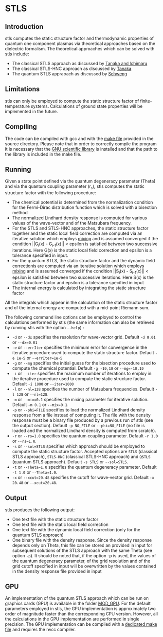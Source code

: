 # STLS

## Introduction

stls computes the static structure factor and thermodynamic properties of quantum one component plasmas via theoretical approaches based on the dielectric formalism. The theoretical approaches which can be solved with stls include:

* The classical STLS approach as discussed by [Tanaka and Ichimaru](https://journals.jps.jp/doi/abs/10.1143/JPSJ.55.2278)
* The classical STLS-HNC approach as discussed by [Tanaka](https://aip.scitation.org/doi/full/10.1063/1.4969071)
* The quantum STLS appraoach as discussed by [Schweng](https://journals.aps.org/prb/abstract/10.1103/PhysRevB.48.2037)

## Limitations

stls can only be employed to compute the static structure factor of finite-temperature systems. Calculations of ground state properties will be implemented in the future.

## Compiling

The code can be compiled with gcc and with the [make file](src/Makefile) provided in the source directory. Please note that in order to correctly compile the program it is necessary 
that the [GNU scientific library](https://www.gnu.org/software/gsl/) is installed and that the path to the library is included in the make file.

## Running 

Given a state point defined via the quantum degeneracy parameter (Theta) and via the quantum coupling parameter (r<sub>s</sub>), stls computes the static structure factor with the following procedure:

* The chemical potential is determined from the normalization condition for the Fermi-Dirac distribution function which is solved with a bisection method
* The normalized Lindhard density response is computed for various values of the wave-vector and of the Matsubara frequency.
* For the STLS and STLS-HNC approaches, the static structure factor together and the static local field correction are computed via an iterative solution which employs [mixing](https://aip.scitation.org/doi/abs/10.1063/1.1682399]) and is assumed converged if the condition 
||G<sub>i</sub>(x) - G<sub>i-1</sub>(x)|| < epsilon is satisfied between two successive iterations. Here G(x) is the static local field correction and epsilon is a tolerance specified in input.
* For the quantum STLS, the static structure factor and the dynamic field correctionis are computed via an iterative solution which employs [mixing](https://aip.scitation.org/doi/abs/10.1063/1.1682399]) and is assumed converged if the condition 
||S<sub>i</sub>(x) - S<sub>i-1</sub>(x)|| < epsilon is satisfied between two successive iterations. Here S(x) is the static structure factor and epsilon is a tolerance specified in input
* The internal energy is calculated by integrating the static structure factor

All the integrals which appear in the calculation of the static structure factor and of the internal energy are computed with a mid-point Riemann sum.

The following command line options can be employed to control the calculations performed by stls (the same information can also be retrieved by running stls with the option `--help`) :

  * `-d` or `--dx` specifies the  resolution for wave-vector grid. Default `-d 0.01` or `--dx=0.01`
  * `-e` or `--errIter` specifies the minimum error for convergence in the iterative procedure used to compute the static structure factor.  Default `-e 1e-5` or `--errIter=1e-5`
  * `-g` or `--mg` specifies the initial guess for the bisection procedure used to compute the chemical potential.  Default `-g -10,10` or `--mg=-10,10`
  * `-i` or `--iter`  specifies the maximum number of iterations to employ in the iterative procedure used to compute the static structure factor.  Default `-i 1000` or `--iter=1000`
  * `-l` or `--nl=128`  specifies the number of Matsubara frequencies.  Default `-l 128` or `--nl=128`.
  * `-m` or `--mix=0.1` specifies the mixing parameter for iterative solution.  Default `-m 0.1` or `--mix=0.1`.
  * `-p` or `--phi=FILE` specifies to load the normalized Lindhard density response from a file instead of computing it. The file with the density response must be a binary file produced by a previous run of stls (see the output section). Default `-p NO_FILE` or `--phi=NO_FILE` (no file is loaded and the normalized Lindhard density is computed from scratch).
  * `-r` or `--rs=1.0`    specifies the  quantum coupling parameter. Default `-r 1.0` or `--rs=1.0`.
  * `-s` or `--sol=STLS`   specifies which approach should be employed to compute the static structure factor. Accepted options are `STLS` (classical STLS approach), `STLS-HNC` (classical STLS-HNC approach) and `QSTLS` (quantum STLS approach). Default `-s STLS` or `--sol=STLS`.
  * `-t` or `--Theta=1.0` specifies the  quantum degeneracy parameter. Default `-t 1.0` or `--Theta=1.0`.
  * `-x` or `--xcut=20.48` specifies the cutoff for wave-vector grid. Default `-x 20.48` or `--xcut=20.48`.
 
  ## Output 
  
  stls produces the following output:
  
  * One text file with the static structure factor
  * One text file with the static local field correction 
  * One text file with the dynamic local field correction (only for the quantum STLS approach)
  * One binary file with the density response. Since the density response depends only on Theta, this file can be stored an provided in input for subsequent solutions of the STLS approach with the same Theta (see option `-p`). It should be noted that, if the option -p is used, the values of the quantum degeneracy parameter, of the grid resolution and of the grid cutoff specified in input will be overwritten by the values contained in the density response file provided in input

## GPU 

An implementation of the quantum STLS approach which can be run on graphics cards (GPU) is available in the folder [MOD_GPU](src/MOD_GPU). For the default parameters employed in stls, the GPU implementation is approximately two order of magnitude faster than the corresponding CPU version. However, all the calculations in the GPU implementation are performed in single precision. The GPU implementation can be compiled with a [dedicated make file](src/Makefile) and requires the nvcc compiler.
